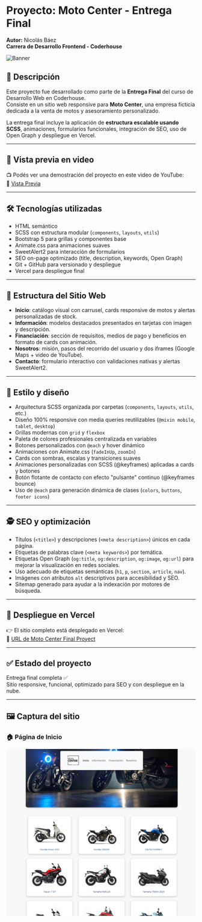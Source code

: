 # Proyecto: Moto Center - **Entrega Final**  
**Autor:** Nicolás Báez  
**Carrera de Desarrollo Frontend - Coderhouse**

![Banner](./screenshots/banner.png)

## 📌 Descripción
Este proyecto fue desarrollado como parte de la **Entrega Final** del curso de Desarrollo Web en Coderhouse.  
Consiste en un sitio web responsive para **Moto Center**, una empresa ficticia dedicada a la venta de motos y asesoramiento personalizado.

La entrega final incluye la aplicación de **estructura escalable usando SCSS**, animaciones, formularios funcionales, integración de SEO, uso de Open Graph y despliegue en Vercel.

---

## 🎥 Vista previa en video

📺 Podés ver una demostración del proyecto en este video de YouTube:  
🔗 [Vista Previa](https://www.youtube.com/watch?v=z3n5PX5Ub7Q)

---

## 🛠️ Tecnologías utilizadas
- HTML semántico
- SCSS con estructura modular (`components`, `layouts`, `utils`)
- Bootstrap 5 para grillas y componentes base
- Animate.css para animaciones suaves
- SweetAlert2 para interacción de formularios
- SEO on-page optimizado (title, description, keywords, Open Graph)
- Git + GitHub para versionado y despliegue
- Vercel para despliegue final

---

## 🧱 Estructura del Sitio Web

- **Inicio**: catálogo visual con carrusel, cards responsive de motos y alertas personalizadas de stock.
- **Información**: modelos destacados presentados en tarjetas con imagen y descripción.
- **Financiación**: sección de requisitos, medios de pago y beneficios en formato de cards con animación.
- **Nosotros**: misión, pasos del recorrido del usuario y dos iframes (Google Maps + video de YouTube).
- **Contacto**: formulario interactivo con validaciones nativas y alertas SweetAlert2.

---

## 🎨 Estilo y diseño
- Arquitectura SCSS organizada por carpetas (`components`, `layouts`, `utils`, etc.)
- Diseño 100% responsive con media queries reutilizables (`@mixin mobile`, `tablet`, `desktop`)
- Grillas modernas con `grid` y `flexbox`
- Paleta de colores profesionales centralizada en variables
- Botones personalizados con `@each` y hover dinámico
- Animaciones con Animate.css (`fadeInUp`, `zoomIn`)
- Cards con sombras, escalas y transiciones suaves
- Animaciones personalizadas con SCSS (@keyframes) aplicadas a cards y botones
- Botón flotante de contacto con efecto "pulsante" continuo (@keyframes bounce)
- Uso de `@each` para generación dinámica de clases (`colors`, `buttons`, `footer icons`)

---

## 🕵️ SEO y optimización
- Títulos (`<title>`) y descripciones (`<meta description>`) únicos en cada página.
- Etiquetas de palabras clave (`<meta keywords>`) por temática.
- Etiquetas Open Graph (`og:title`, `og:description`, `og:image`, `og:url`) para mejorar la visualización en redes sociales.
- Uso adecuado de etiquetas semánticas (`h1`, `p`, `section`, `article`, `nav`).
- Imágenes con atributos `alt` descriptivos para accesibilidad y SEO.
- Sitemap generado para ayudar a la indexación por motores de búsqueda.

---

## 🚀 Despliegue en Vercel
👉 El sitio completo está desplegado en Vercel:  
🔗 [URL de Moto Center Final Proyect](https://motocenter-cordoba.vercel.app/)

---

## ✅ Estado del proyecto
Entrega final completa ✅  
Sitio responsive, funcional, optimizado para SEO y con despliegue en la nube.

---

## 🖼️ Captura del sitio

### 🏠 Página de Inicio
![Página de Inicio](./screenshots/home.png)

